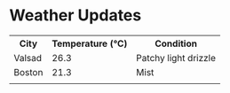 # Weather Updates

<!-- WEATHER-UPDATE-START -->
<table><tr><th>City</th><th>Temperature (°C)</th><th>Condition</th></tr><tr><td>Valsad</td><td>26.3</td><td>Patchy light drizzle</td></tr><tr><td>Boston</td><td>21.3</td><td>Mist</td></tr><tr><td></td><td></td><td></td></tr></table>
<!-- WEATHER-UPDATE-END -->
